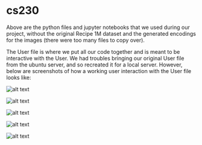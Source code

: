 # cs230

Above are the python files and jupyter notebooks that we used during our project, without the original Recipe 1M dataset and the generated encodings for the images (there were too many files to copy over). 

The User file is where we put all our code together and is meant to be interactive with the User. We had troubles 
bringing our original User file from the ubuntu server, and so recreated it for a local server. However, below are
screenshots of how a working user interaction with the User file looks like:

![alt text](https://raw.githubusercontent.com/slu1212/cs230/master/user1.png)

![alt text](https://raw.githubusercontent.com/slu1212/cs230/master/user2.png)

![alt text](https://raw.githubusercontent.com/slu1212/cs230/master/user3.png)

![alt text](https://raw.githubusercontent.com/slu1212/cs230/master/user4.png)

![alt text](https://raw.githubusercontent.com/slu1212/cs230/master/user5.png)

